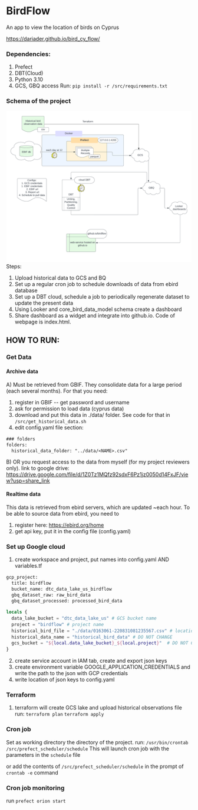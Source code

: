 # BirdFlow
An app to view the location of birds on Cyprus

https://dariader.github.io/bird_cy_flow/

### Dependencies:

1. Prefect
2. DBT(Cloud)
3. Python 3.10
4. GCS, GBQ access
Run:
`pip install -r /src/requirements.txt`

### Schema of the project
![Schema](./src/app/schema.png)
Steps: 
1. Upload historical data to GCS and BQ
2. Set up a regular cron job to schedule downloads of data from ebird database
3. Set up a DBT cloud, schedule a job to periodically regenerate dataset to update the present data 
4. Using Looker and core_bird_data_model schema create a dashboard
5. Share dashboard as a widget and integrate into github.io. Code of webpage is index.html.  

## HOW TO RUN: 
### Get Data
#### Archive data
A) Must be retrieved from GBIF. They consolidate data for a large period (each several months). 
For that you need: 
1) register in GBIF -- get password and username
2) ask for permission to load data (cyprus data)
3) download and put this data in ./data/ folder. See code for that in `/src/get_historical_data.sh`
4) edit config.yaml file section: 

```commandline
### folders
folders:
  historical_data_folder: "../data/<NAME>.csv"
```

B) OR you request access to the data from myself (for my project reviewers only). 
link to google drive: 
https://drive.google.com/file/d/1Z0Tz1MQfz92sdxF6Pz1jz0050d14FxJF/view?usp=share_link

#### Realtime data
This data is retrieved from ebird servers, which are updated ~each hour. 
To be able to source data from ebird, you need to 
1) register here: https://ebird.org/home
2) get api key, put it in the config file (config.yaml)

### Set up Google cloud
1. create workspace and project, put names into config.yaml AND variables.tf
```Config yaml
gcp_project:
  title: birdflow
  bucket_name: dtc_data_lake_us_birdflow
  gbq_dataset_raw: raw_bird_data
  gbq_dataset_processed: processed_bird_data
```
```Terraform
locals {
  data_lake_bucket = "dtc_data_lake_us" # GCS bucket name
  project = "birdflow" # project name
  historical_bird_file = "./data/0163061-220831081235567.csv" # location of historical data
  historical_data_name = "historical_bird_data" # DO NOT CHANGE
  gcs_bucket = "${local.data_lake_bucket}_${local.project}"  # DO NOT CHANGE
}
```

2. create service account in IAM tab, create and export json keys
3. create environment variable GOOGLE_APPLICATION_CREDENTIALS and write the path to the json with GCP credentials
4. write location of json keys to config.yaml

### Terraform 
1. terraform will create GCS lake and upload historical observations file
run: 
` terraform plan `
` terraform apply `

### Cron job
Set as working directory the directory of the project.
run:
`/usr/bin/crontab /src/prefect_scheduler/schedule`
This will launch cron job with the parameters in the `schedule` file

or add the contents of `/src/prefect_scheduler/schedule`
in the prompt of `crontab -e` command
### Cron job monitoring
run
`prefect orion start`